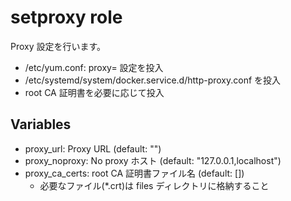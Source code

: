 # setproxy role

Proxy 設定を行います。

* /etc/yum.conf: proxy= 設定を投入
* /etc/systemd/system/docker.service.d/http-proxy.conf を投入
* root CA 証明書を必要に応じて投入

## Variables

* proxy_url: Proxy URL (default: "")
* proxy_noproxy: No proxy ホスト (default: "127.0.0.1,localhost")
* proxy_ca_certs: root CA 証明書ファイル名 (default: [])
    * 必要なファイル(*.crt)は files ディレクトリに格納すること
